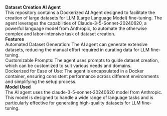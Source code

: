 <strong>Dataset Creation AI Agent</strong>
<br />
This repository contains a Dockerized AI Agent designed to facilitate the creation of large datasets for LLM (Large Language Model) fine-tuning. The agent leverages the capabilities of Claude-3-5-Sonnet-20240620, a powerful language model from Anthropic, to automate the otherwise complex and labor-intensive task of dataset creation.
<br />
<strong>Features</strong>
<br />
Automated Dataset Generation: The AI agent can generate extensive datasets, reducing the manual effort required in curating data for LLM fine-tuning.
<br />
Customizable Prompts: The agent uses prompts to guide dataset creation, which can be customized to suit various needs and domains.
<br />
Dockerized for Ease of Use: The agent is encapsulated in a Docker container, ensuring consistent performance across different environments and simplifying the setup process.
<br />
<strong>Model Used</strong>
<br />
The AI agent uses the claude-3-5-sonnet-20240620 model from Anthropic. This model is designed to handle a wide range of language tasks and is particularly effective for generating high-quality datasets for LLM fine-tuning.
